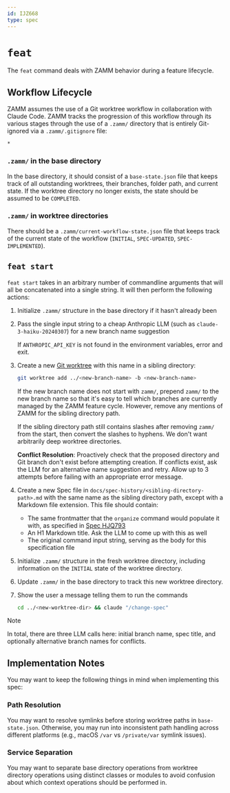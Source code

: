 ```yaml
---
id: IJZ668
type: spec
---
```


# `feat`

The `feat` command deals with ZAMM behavior during a feature lifecycle.

## Workflow Lifecycle

ZAMM assumes the use of a Git worktree workflow in collaboration with Claude Code. ZAMM tracks the progression of this workflow through its various stages through the use of a `.zamm/` directory that is entirely Git-ignored via a `.zamm/.gitignore` file:

```gitignore
*
```

### `.zamm/` in the base directory

In the base directory, it should consist of a `base-state.json` file that keeps track of all outstanding worktrees, their branches, folder path, and current state. If the worktree directory no longer exists, the state should be assumed to be `COMPLETED`.

### `.zamm/` in worktree directories

There should be a `.zamm/current-workflow-state.json` file that keeps track of the current state of the workflow (`INITIAL`, `SPEC-UPDATED`, `SPEC-IMPLEMENTED`).

## `feat start`

`feat start` takes in an arbitrary number of commandline arguments that will all be concatenated into a single string. It will then perform the following actions:

1. Initialize `.zamm/` structure in the base directory if it hasn't already been
2. Pass the single input string to a cheap Anthropic LLM (such as `claude-3-haiku-20240307`) for a new branch name suggestion

   If `ANTHROPIC_API_KEY` is not found in the environment variables, error and exit.

3. Create a new [Git worktree](https://git-scm.com/docs/git-worktree) with this name in a sibling directory:

   ```bash
   git worktree add ../<new-branch-name> -b <new-branch-name>
   ```

   If the new branch name does not start with `zamm/`, prepend `zamm/` to the new branch name so that it's easy to tell which branches are currently managed by the ZAMM feature cycle. However, remove any mentions of ZAMM for the sibling directory path.

   If the sibling directory path still contains slashes after removing `zamm/` from the start, then convert the slashes to hyphens. We don't want arbitrarily deep worktree directories.

   **Conflict Resolution**: Proactively check that the proposed directory and Git branch don't exist before attempting creation. If conflicts exist, ask the LLM for an alternative name suggestion and retry. Allow up to 3 attempts before failing with an appropriate error message.

4. Create a new Spec file in `docs/spec-history/<sibling-directory-path>.md` with the same name as the sibling directory path, except with a Markdown file extension. This file should contain:
   - The same frontmatter that the `organize` command would populate it with, as specified in [Spec HJQ793](/llm-autostart/docs/specs/cli/organize/README.md)
   - An H1 Markdown title. Ask the LLM to come up with this as well
   - The original command input string, serving as the body for this specification file
5. Initialize `.zamm/` structure in the fresh worktree directory, including information on the `INITIAL` state of the worktree directory.
6. Update `.zamm/` in the base directory to track this new worktree directory.
7. Show the user a message telling them to run the commands

   ```bash
   cd ../<new-worktree-dir> && claude "/change-spec"
   ```

> [!NOTE]
> In total, there are three LLM calls here: initial branch name, spec title, and optionally alternative branch names for conflicts.

## Implementation Notes

You may want to keep the following things in mind when implementing this spec:

### Path Resolution

You may want to resolve symlinks before storing worktree paths in `base-state.json`. Otherwise, you may run into inconsistent path handling across different platforms (e.g., macOS `/var` vs `/private/var` symlink issues).

### Service Separation

You may want to separate base directory operations from worktree directory operations using distinct classes or modules to avoid confusion about which context operations should be performed in.
